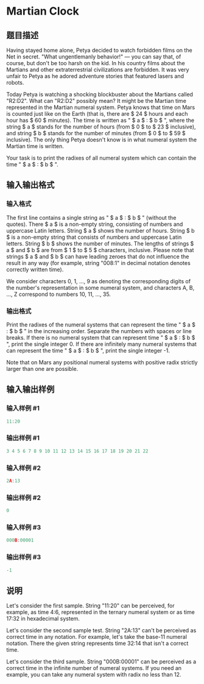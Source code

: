# Martian Clock

## 题目描述

Having stayed home alone, Petya decided to watch forbidden films on the Net in secret. "What ungentlemanly behavior!" — you can say that, of course, but don't be too harsh on the kid. In his country films about the Martians and other extraterrestrial civilizations are forbidden. It was very unfair to Petya as he adored adventure stories that featured lasers and robots.

Today Petya is watching a shocking blockbuster about the Martians called "R2:D2". What can "R2:D2" possibly mean? It might be the Martian time represented in the Martian numeral system. Petya knows that time on Mars is counted just like on the Earth (that is, there are $ 24 $ hours and each hour has $ 60 $ minutes). The time is written as " $ a $ : $ b $ ", where the string $ a $ stands for the number of hours (from $ 0 $ to $ 23 $ inclusive), and string $ b $ stands for the number of minutes (from $ 0 $ to $ 59 $ inclusive). The only thing Petya doesn't know is in what numeral system the Martian time is written.

Your task is to print the radixes of all numeral system which can contain the time " $ a $ : $ b $ ".

## 输入输出格式

### 输入格式

The first line contains a single string as " $ a $ : $ b $ " (without the quotes). There $ a $ is a non-empty string, consisting of numbers and uppercase Latin letters. String $ a $ shows the number of hours. String $ b $ is a non-empty string that consists of numbers and uppercase Latin letters. String $ b $ shows the number of minutes. The lengths of strings $ a $ and $ b $ are from $ 1 $ to $ 5 $ characters, inclusive. Please note that strings $ a $ and $ b $ can have leading zeroes that do not influence the result in any way (for example, string "008:1" in decimal notation denotes correctly written time).

We consider characters 0, 1, ..., 9 as denoting the corresponding digits of the number's representation in some numeral system, and characters A, B, ..., Z correspond to numbers 10, 11, ..., 35.

### 输出格式

Print the radixes of the numeral systems that can represent the time " $ a $ : $ b $ " in the increasing order. Separate the numbers with spaces or line breaks. If there is no numeral system that can represent time " $ a $ : $ b $ ", print the single integer 0. If there are infinitely many numeral systems that can represent the time " $ a $ : $ b $ ", print the single integer -1.

Note that on Mars any positional numeral systems with positive radix strictly larger than one are possible.

## 输入输出样例

### 输入样例 #1

```cpp
11:20

```
### 输出样例 #1

```cpp
3 4 5 6 7 8 9 10 11 12 13 14 15 16 17 18 19 20 21 22
```


### 输入样例 #2

```cpp
2A:13

```
### 输出样例 #2

```cpp
0

```
### 输入样例 #3

```cpp
000B:00001

```
### 输出样例 #3

```cpp
-1

```
## 说明

Let's consider the first sample. String "11:20" can be perceived, for example, as time 4:6, represented in the ternary numeral system or as time 17:32 in hexadecimal system.

Let's consider the second sample test. String "2A:13" can't be perceived as correct time in any notation. For example, let's take the base-11 numeral notation. There the given string represents time 32:14 that isn't a correct time.

Let's consider the third sample. String "000B:00001" can be perceived as a correct time in the infinite number of numeral systems. If you need an example, you can take any numeral system with radix no less than 12.

